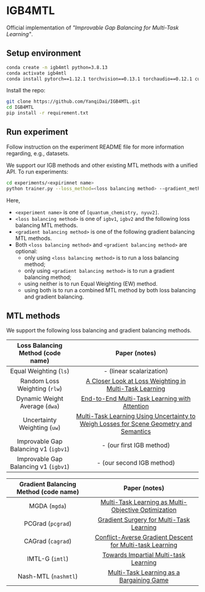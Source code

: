 # IGB4MTL

Official implementation of _"Improvable Gap Balancing for Multi-Task Learning"_.

## Setup environment

```bash
conda create -n igb4mtl python=3.8.13
conda activate igb4mtl
conda install pytorch==1.12.1 torchvision==0.13.1 torchaudio==0.12.1 cudatoolkit=10.2 -c pytorch
```

Install the repo:

```bash
git clone https://github.com/YanqiDai/IGB4MTL.git
cd IGB4MTL
pip install -r requirement.txt
```

## Run experiment

Follow instruction on the experiment README file for more information regarding, e.g., datasets.

We support our IGB methods and other existing MTL methods with a unified API. To run experiments:

```bash
cd experiments/<expirimnet name>
python trainer.py --loss_method=<loss balancing method> --gradient_method=<gradient balancing method>
```
  
Here,
- `<experiment name>` is one of `[quantum_chemistry, nyuv2]`.
- `<loss balancing method>` is one of `igbv1`, `igbv2` and the following loss balancing MTL methods.
- `<gradient balancing method>` is one of the following gradient balancing MTL methods.
- Both `<loss balancing method>` and `<gradient balancing method>` are optional:
  - only using `<loss balancing method>` is to run a loss balancing method;
  - only using `<gradient balancing method>` is to run a gradient balancing method;
  - using neither is to run Equal Weighting (EW) method.
  - using both is to run a combined MTL method by both loss balancing and gradient balancing.

## MTL methods

We support the following loss balancing and gradient balancing methods.

|   Loss Balancing Method (code name)   |                                                          Paper (notes)                                                           |
|:-------------------------------------:|:--------------------------------------------------------------------------------------------------------------------------------:|
|        Equal Weighting (`ls`)         |                                                     - (linear scalarization)                                                     |
|     Random Loss Weighting (`rlw`)     |                  [A Closer Look at Loss Weighting in Multi-Task Learning](https://arxiv.org/pdf/2111.10603.pdf)                  |
|    Dynamic Weight Average (`dwa`)     |                        [End-to-End Multi-Task Learning with Attention](https://arxiv.org/abs/1803.10704)                         |
|     Uncertainty Weighting (`uw`)      | [Multi-Task Learning Using Uncertainty to Weigh Losses for Scene Geometry and Semantics](https://arxiv.org/pdf/1705.07115v3.pdf) |
| Improvable Gap Balancing v1 (`igbv1`) |                                                     - (our first IGB method)                                                     |
| Improvable Gap Balancing v1 (`igbv1`) |                                                    - (our second IGB method)                                                     |


| Gradient Balancing Method (code name) |                                          Paper (notes)                                           |
|:-------------------------------------:|:------------------------------------------------------------------------------------------------:|
|             MGDA (`mgda`)             |     [Multi-Task Learning as Multi-Objective Optimization](https://arxiv.org/abs/1810.04650)      |
|           PCGrad (`pcgrad`)           |           [Gradient Surgery for Multi-Task Learning](https://arxiv.org/abs/2001.06782)           |
|           CAGrad (`cagrad`)           | [Conflict-Averse Gradient Descent for Multi-task Learning](https://arxiv.org/pdf/2110.14048.pdf) |
|            IMTL-G (`imtl`)            |       [Towards Impartial Multi-task Learning](https://openreview.net/forum?id=IMPnRXEWpvr)       |
|         Nash-MTL (`nashmtl`)          |        [Multi-Task Learning as a Bargaining Game](https://arxiv.org/pdf/2202.01017v1.pdf)        |
